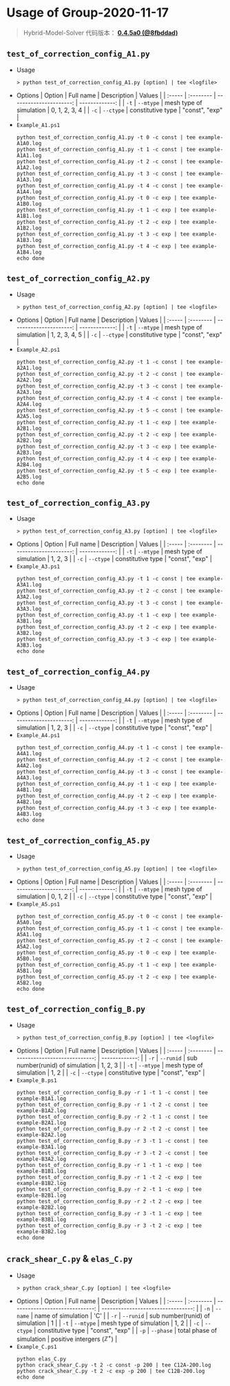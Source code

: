 # Usage of Group-2020-11-17

> Hybrid-Model-Solver 代码版本：
> [**0.4.5a0 (@8fbddad)**](https://github.com/polossk/Hybrid-Model-Solver/commit/8fbddad44c8ff5550a0867ef94cac9ca8bd6a487)

## `test_of_correction_config_A1.py`

* Usage
   ```shell
   > python test_of_correction_config_A1.py [option] | tee <logfile>
   ```
* Options
   | Option | Full name |             Description |         Values |
   | :----- | :-------- | ----------------------: | -------------: |
   | `-t`   | `--mtype` | mesh type of simulation |  0, 1, 2, 3, 4 |
   | `-c`   | `--ctype` |       constitutive type | "const", "exp" |
* `Example_A1.ps1`
   ```shell
   python test_of_correction_config_A1.py -t 0 -c const | tee example-A1A0.log
   python test_of_correction_config_A1.py -t 1 -c const | tee example-A1A1.log
   python test_of_correction_config_A1.py -t 2 -c const | tee example-A1A2.log
   python test_of_correction_config_A1.py -t 3 -c const | tee example-A1A3.log
   python test_of_correction_config_A1.py -t 4 -c const | tee example-A1A4.log
   python test_of_correction_config_A1.py -t 0 -c exp | tee example-A1B0.log
   python test_of_correction_config_A1.py -t 1 -c exp | tee example-A1B1.log
   python test_of_correction_config_A1.py -t 2 -c exp | tee example-A1B2.log
   python test_of_correction_config_A1.py -t 3 -c exp | tee example-A1B3.log
   python test_of_correction_config_A1.py -t 4 -c exp | tee example-A1B4.log
   echo done
   ```

## `test_of_correction_config_A2.py`

* Usage
   ```shell
   > python test_of_correction_config_A2.py [option] | tee <logfile>
   ```
* Options
   | Option | Full name |             Description |         Values |
   | :----- | :-------- | ----------------------: | -------------: |
   | `-t`   | `--mtype` | mesh type of simulation |  1, 2, 3, 4, 5 |
   | `-c`   | `--ctype` |       constitutive type | "const", "exp" |
* `Example_A2.ps1`
   ```shell
   python test_of_correction_config_A2.py -t 1 -c const | tee example-A2A1.log
   python test_of_correction_config_A2.py -t 2 -c const | tee example-A2A2.log
   python test_of_correction_config_A2.py -t 3 -c const | tee example-A2A3.log
   python test_of_correction_config_A2.py -t 4 -c const | tee example-A2A4.log
   python test_of_correction_config_A2.py -t 5 -c const | tee example-A2A5.log
   python test_of_correction_config_A2.py -t 1 -c exp | tee example-A2B1.log
   python test_of_correction_config_A2.py -t 2 -c exp | tee example-A2B2.log
   python test_of_correction_config_A2.py -t 3 -c exp | tee example-A2B3.log
   python test_of_correction_config_A2.py -t 4 -c exp | tee example-A2B4.log
   python test_of_correction_config_A2.py -t 5 -c exp | tee example-A2B5.log
   echo done
   ```

## `test_of_correction_config_A3.py`

* Usage
   ```shell
   > python test_of_correction_config_A3.py [option] | tee <logfile>
   ```
* Options
   | Option | Full name |             Description |         Values |
   | :----- | :-------- | ----------------------: | -------------: |
   | `-t`   | `--mtype` | mesh type of simulation |        1, 2, 3 |
   | `-c`   | `--ctype` |       constitutive type | "const", "exp" |
* `Example_A3.ps1`
   ```shell
   python test_of_correction_config_A3.py -t 1 -c const | tee example-A3A1.log
   python test_of_correction_config_A3.py -t 2 -c const | tee example-A3A2.log
   python test_of_correction_config_A3.py -t 3 -c const | tee example-A3A3.log
   python test_of_correction_config_A3.py -t 1 -c exp | tee example-A3B1.log
   python test_of_correction_config_A3.py -t 2 -c exp | tee example-A3B2.log
   python test_of_correction_config_A3.py -t 3 -c exp | tee example-A3B3.log
   echo done
   ```

## `test_of_correction_config_A4.py`

* Usage
   ```shell
   > python test_of_correction_config_A4.py [option] | tee <logfile>
   ```
* Options
   | Option | Full name |             Description |         Values |
   | :----- | :-------- | ----------------------: | -------------: |
   | `-t`   | `--mtype` | mesh type of simulation |        1, 2, 3 |
   | `-c`   | `--ctype` |       constitutive type | "const", "exp" |
* `Example_A4.ps1`
   ```shell
   python test_of_correction_config_A4.py -t 1 -c const | tee example-A4A1.log
   python test_of_correction_config_A4.py -t 2 -c const | tee example-A4A2.log
   python test_of_correction_config_A4.py -t 3 -c const | tee example-A4A3.log
   python test_of_correction_config_A4.py -t 1 -c exp | tee example-A4B1.log
   python test_of_correction_config_A4.py -t 2 -c exp | tee example-A4B2.log
   python test_of_correction_config_A4.py -t 3 -c exp | tee example-A4B3.log
   echo done
   ```

## `test_of_correction_config_A5.py`

* Usage
   ```shell
   > python test_of_correction_config_A5.py [option] | tee <logfile>
   ```
* Options
   | Option | Full name |             Description |         Values |
   | :----- | :-------- | ----------------------: | -------------: |
   | `-t`   | `--mtype` | mesh type of simulation |        0, 1, 2 |
   | `-c`   | `--ctype` |       constitutive type | "const", "exp" |
* `Example_A5.ps1`
   ```shell
   python test_of_correction_config_A5.py -t 0 -c const | tee example-A5A0.log
   python test_of_correction_config_A5.py -t 1 -c const | tee example-A5A1.log
   python test_of_correction_config_A5.py -t 2 -c const | tee example-A5A2.log
   python test_of_correction_config_A5.py -t 0 -c exp | tee example-A5B0.log
   python test_of_correction_config_A5.py -t 1 -c exp | tee example-A5B1.log
   python test_of_correction_config_A5.py -t 2 -c exp | tee example-A5B2.log
   echo done
   ```

## `test_of_correction_config_B.py`

* Usage
   ```shell
   > python test_of_correction_config_B.py [option] | tee <logfile>
   ```
* Options
   | Option | Full name |                     Description |         Values |
   | :----- | :-------- | ------------------------------: | -------------: |
   | `-r`   | `--runid` | sub number(runid) of simulation |        1, 2, 3 |
   | `-t`   | `--mtype` |         mesh type of simulation |           1, 2 |
   | `-c`   | `--ctype` |               constitutive type | "const", "exp" |
* `Example_B.ps1`
   ```shell
   python test_of_correction_config_B.py -r 1 -t 1 -c const | tee example-B1A1.log
   python test_of_correction_config_B.py -r 1 -t 2 -c const | tee example-B1A2.log
   python test_of_correction_config_B.py -r 2 -t 1 -c const | tee example-B2A1.log
   python test_of_correction_config_B.py -r 2 -t 2 -c const | tee example-B2A2.log
   python test_of_correction_config_B.py -r 3 -t 1 -c const | tee example-B3A1.log
   python test_of_correction_config_B.py -r 3 -t 2 -c const | tee example-B3A2.log
   python test_of_correction_config_B.py -r 1 -t 1 -c exp | tee example-B1B1.log
   python test_of_correction_config_B.py -r 1 -t 2 -c exp | tee example-B1B2.log
   python test_of_correction_config_B.py -r 2 -t 1 -c exp | tee example-B2B1.log
   python test_of_correction_config_B.py -r 2 -t 2 -c exp | tee example-B2B2.log
   python test_of_correction_config_B.py -r 3 -t 1 -c exp | tee example-B3B1.log
   python test_of_correction_config_B.py -r 3 -t 2 -c exp | tee example-B3B2.log
   echo done
   ```

## `crack_shear_C.py` & `elas_C.py`

* Usage
   ```shell
   > python crack_shear_C.py [option] | tee <logfile>
   ```
* Options
   | Option | Full name |                     Description |                             Values |
   | :----- | :-------- | ------------------------------: | ---------------------------------: |
   | `-n`   | `--name`  |              name of simulation |                                'C' |
   | `-r`   | `--runid` | sub number(runid) of simulation |                                  1 |
   | `-t`   | `--mtype` |         mesh type of simulation |                               1, 2 |
   | `-c`   | `--ctype` |               constitutive type |                     "const", "exp" |
   | `-p`   | `--phase` |       total phase of simulation | positive intergers ($\mathbb Z^+$) |
* `Example_C.ps1`
   ```shell
   python elas_C.py
   python crack_shear_C.py -t 2 -c const -p 200 | tee C12A-200.log
   python crack_shear_C.py -t 2 -c exp -p 200 | tee C12B-200.log
   echo done
   ```
